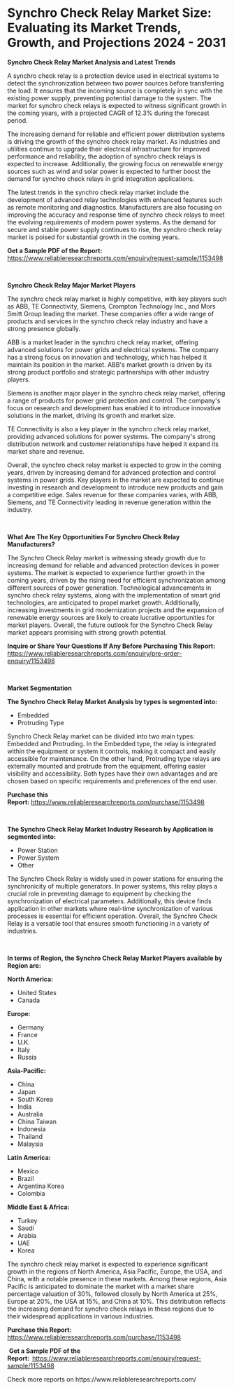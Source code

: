 <p><h1>Synchro Check Relay Market Size: Evaluating its Market Trends, Growth, and Projections 2024 - 2031</h1></p><p><strong>Synchro Check Relay Market Analysis and Latest Trends</strong></p>
<p><p>A synchro check relay is a protection device used in electrical systems to detect the synchronization between two power sources before transferring the load. It ensures that the incoming source is completely in sync with the existing power supply, preventing potential damage to the system. The market for synchro check relays is expected to witness significant growth in the coming years, with a projected CAGR of 12.3% during the forecast period.</p><p>The increasing demand for reliable and efficient power distribution systems is driving the growth of the synchro check relay market. As industries and utilities continue to upgrade their electrical infrastructure for improved performance and reliability, the adoption of synchro check relays is expected to increase. Additionally, the growing focus on renewable energy sources such as wind and solar power is expected to further boost the demand for synchro check relays in grid integration applications.</p><p>The latest trends in the synchro check relay market include the development of advanced relay technologies with enhanced features such as remote monitoring and diagnostics. Manufacturers are also focusing on improving the accuracy and response time of synchro check relays to meet the evolving requirements of modern power systems. As the demand for secure and stable power supply continues to rise, the synchro check relay market is poised for substantial growth in the coming years.</p></p>
<p><strong>Get a Sample PDF of the Report:&nbsp;</strong> <a href="https://www.reliableresearchreports.com/enquiry/request-sample/1153498">https://www.reliableresearchreports.com/enquiry/request-sample/1153498</a></p>
<p>&nbsp;</p>
<p><strong>Synchro Check Relay Major Market Players</strong></p>
<p><p>The synchro check relay market is highly competitive, with key players such as ABB, TE Connectivity, Siemens, Crompton Technology Inc., and Mors Smitt Group leading the market. These companies offer a wide range of products and services in the synchro check relay industry and have a strong presence globally.</p><p>ABB is a market leader in the synchro check relay market, offering advanced solutions for power grids and electrical systems. The company has a strong focus on innovation and technology, which has helped it maintain its position in the market. ABB's market growth is driven by its strong product portfolio and strategic partnerships with other industry players.</p><p>Siemens is another major player in the synchro check relay market, offering a range of products for power grid protection and control. The company's focus on research and development has enabled it to introduce innovative solutions in the market, driving its growth and market size.</p><p>TE Connectivity is also a key player in the synchro check relay market, providing advanced solutions for power systems. The company's strong distribution network and customer relationships have helped it expand its market share and revenue.</p><p>Overall, the synchro check relay market is expected to grow in the coming years, driven by increasing demand for advanced protection and control systems in power grids. Key players in the market are expected to continue investing in research and development to introduce new products and gain a competitive edge. Sales revenue for these companies varies, with ABB, Siemens, and TE Connectivity leading in revenue generation within the industry.</p></p>
<p>&nbsp;</p>
<p><strong>What Are The Key Opportunities For Synchro Check Relay Manufacturers?</strong></p>
<p><p>The Synchro Check Relay market is witnessing steady growth due to increasing demand for reliable and advanced protection devices in power systems. The market is expected to experience further growth in the coming years, driven by the rising need for efficient synchronization among different sources of power generation. Technological advancements in synchro check relay systems, along with the implementation of smart grid technologies, are anticipated to propel market growth. Additionally, increasing investments in grid modernization projects and the expansion of renewable energy sources are likely to create lucrative opportunities for market players. Overall, the future outlook for the Synchro Check Relay market appears promising with strong growth potential.</p></p>
<p><strong>Inquire or Share Your Questions If Any Before Purchasing This Report:</strong> <a href="https://www.reliableresearchreports.com/enquiry/pre-order-enquiry/1153498">https://www.reliableresearchreports.com/enquiry/pre-order-enquiry/1153498</a></p>
<p>&nbsp;</p>
<p><strong>Market Segmentation</strong></p>
<p><strong>The Synchro Check Relay Market Analysis by types is segmented into:</strong></p>
<p><ul><li>Embedded</li><li>Protruding Type</li></ul></p>
<p><p>Synchro Check Relay market can be divided into two main types: Embedded and Protruding. In the Embedded type, the relay is integrated within the equipment or system it controls, making it compact and easily accessible for maintenance. On the other hand, Protruding type relays are externally mounted and protrude from the equipment, offering easier visibility and accessibility. Both types have their own advantages and are chosen based on specific requirements and preferences of the end user.</p></p>
<p><strong>Purchase this Report:&nbsp;</strong><a href="https://www.reliableresearchreports.com/purchase/1153498">https://www.reliableresearchreports.com/purchase/1153498</a></p>
<p>&nbsp;</p>
<p><strong>The Synchro Check Relay Market Industry Research by Application is segmented into:</strong></p>
<p><ul><li>Power Station</li><li>Power System</li><li>Other</li></ul></p>
<p><p>The Synchro Check Relay is widely used in power stations for ensuring the synchronicity of multiple generators. In power systems, this relay plays a crucial role in preventing damage to equipment by checking the synchronization of electrical parameters. Additionally, this device finds application in other markets where real-time synchronization of various processes is essential for efficient operation. Overall, the Synchro Check Relay is a versatile tool that ensures smooth functioning in a variety of industries.</p></p>
<p>&nbsp;</p>
<p><strong>In terms of Region, the Synchro Check Relay Market Players available by Region are:</strong></p>
<p>
    <p> <strong> North America: </strong>
        <ul>
            <li>United States</li>
            <li>Canada</li>
        </ul>
        </p> 
    <p> <strong> Europe: </strong>
        <ul>
            <li>Germany</li>
            <li>France</li>
            <li>U.K.</li>
            <li>Italy</li>
            <li>Russia</li>
        </ul>
        </p> 
    <p> <strong> Asia-Pacific: </strong>
        <ul>
            <li>China</li>
            <li>Japan</li>
            <li>South Korea</li>
            <li>India</li>
            <li>Australia</li>
            <li>China Taiwan</li>
            <li>Indonesia</li>
            <li>Thailand</li>
            <li>Malaysia</li>
        </ul>
        </p> 
    <p> <strong> Latin America: </strong>
        <ul>
            <li>Mexico</li>
            <li>Brazil</li>
            <li>Argentina Korea</li>
            <li>Colombia</li>
        </ul>
        </p> 
    <p> <strong> Middle East & Africa: </strong>
        <ul>
            <li>Turkey</li>
            <li>Saudi</li>
            <li>Arabia</li>
            <li>UAE</li>
            <li>Korea</li>
        </ul>
    </p>
    </p>
<p><p>The synchro check relay market is expected to experience significant growth in the regions of North America, Asia Pacific, Europe, the USA, and China, with a notable presence in these markets. Among these regions, Asia Pacific is anticipated to dominate the market with a market share percentage valuation of 30%, followed closely by North America at 25%, Europe at 20%, the USA at 15%, and China at 10%. This distribution reflects the increasing demand for synchro check relays in these regions due to their widespread applications in various industries.</p></p>
<p><strong>Purchase this Report: </strong><a href="https://www.reliableresearchreports.com/purchase/1153498">https://www.reliableresearchreports.com/purchase/1153498</a></p>
<p>&nbsp;<strong>Get a Sample PDF of the Report:&nbsp;&nbsp;</strong><a href="https://www.reliableresearchreports.com/enquiry/request-sample/1153498">https://www.reliableresearchreports.com/enquiry/request-sample/1153498</a></p>
<p><strong></strong></p>
<p>Check more reports on https://www.reliableresearchreports.com/</p>